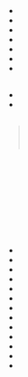 # 

## 

[]()





![]()



> 





- 
- 
- 
- 
- 
- 
- 

## 

- 





- 



## 



### 

> >

> > 
> 
> 
> 
> ![]()
> 
> ![]()
> 
> 
> 
> 
> 
> ![]()
> 
> ![]()

## 



[]()

[]()[]()





### 

![]()

### 

![]()

![]()

### 

![]()

![]()



#### 



### 



![]()

![]()

## 

- []()
- []()
- []()
- []()
- []()
- []()
- []()
- []()
- []()
- []()
- []()
- []()
- []()

